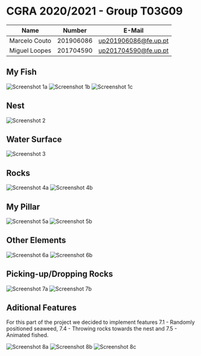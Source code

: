 # CGRA 2020/2021 - Group T03G09
| Name             | Number    | E-Mail             |
| ---------------- | --------- | ------------------ |
| Marcelo Couto    | 201906086 |up201906086@fe.up.pt|
| Miguel Loopes    | 201704590 |up201704590@fe.up.pt|

## My Fish
![Screenshot 1a](screenshots/proj-t3g09-1a.png)
![Screenshot 1b](screenshots/proj-t3g09-1b.png)
![Screenshot 1c](screenshots/proj-t3g09-1c.png)

## Nest

![Screenshot 2](screenshots/proj-t3g09-2.png)

## Water Surface

![Screenshot 3](screenshots/proj-t3g09-3.png)

## Rocks

![Screenshot 4a](screenshots/proj-t3g09-4a.png)
![Screenshot 4b](screenshots/proj-t3g09-4b.png)

## My Pillar

![Screenshot 5a](screenshots/proj-t3g09-5a.png)
![Screenshot 5b](screenshots/proj-t3g09-5b.png)

## Other Elements

![Screenshot 6a](screenshots/proj-t3g09-6a.png)
![Screenshot 6b](screenshots/proj-t3g09-6b.png)

## Picking-up/Dropping Rocks

![Screenshot 7a](screenshots/proj-t3g09-7a.png)
![Screenshot 7b](screenshots/proj-t3g09-7b.png)

## Aditional Features

For this part of the project we decided to implement features 7.1 - Randomly positioned seaweed,
7.4 - Throwing rocks towards the nest and 7.5 - Animated fished.

![Screenshot 8a](screenshots/proj-t3g09-8a.png)
![Screenshot 8b](screenshots/proj-t3g09-8b.png)
![Screenshot 8c](screenshots/proj-t3g09-8c.png)

